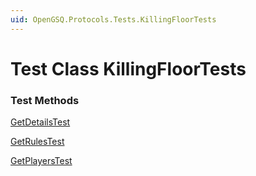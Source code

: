 ```yaml
---
uid: OpenGSQ.Protocols.Tests.KillingFloorTests
---
```


# Test Class KillingFloorTests

### Test Methods

<a href="/tests/OpenGSQ.Protocols.Tests/KillingFloorTests/GetDetailsTest.html">GetDetailsTest</a>

<a href="/tests/OpenGSQ.Protocols.Tests/KillingFloorTests/GetRulesTest.html">GetRulesTest</a>

<a href="/tests/OpenGSQ.Protocols.Tests/KillingFloorTests/GetPlayersTest.html">GetPlayersTest</a>

